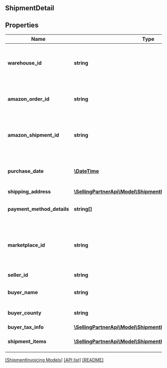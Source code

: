 ## ShipmentDetail

## Properties

Name | Type | Description | Notes
------------ | ------------- | ------------- | -------------
**warehouse_id** | **string** | The Amazon-defined identifier for the warehouse. | [optional]
**amazon_order_id** | **string** | The Amazon-defined identifier for the order. | [optional]
**amazon_shipment_id** | **string** | The Amazon-defined identifier for the shipment. | [optional]
**purchase_date** | [**\DateTime**](\DateTime.md) | The date and time when the order was created. | [optional]
**shipping_address** | [**\SellingPartnerApi\Model\ShipmentInvoicing\Address**](Address.md) |  | [optional]
**payment_method_details** | **string[]** | The list of payment method details. | [optional]
**marketplace_id** | **string** | The identifier for the marketplace where the order was placed. | [optional]
**seller_id** | **string** | The seller identifier. | [optional]
**buyer_name** | **string** | The name of the buyer. | [optional]
**buyer_county** | **string** | The county of the buyer. | [optional]
**buyer_tax_info** | [**\SellingPartnerApi\Model\ShipmentInvoicing\BuyerTaxInfo**](BuyerTaxInfo.md) |  | [optional]
**shipment_items** | [**\SellingPartnerApi\Model\ShipmentInvoicing\ShipmentItem[]**](ShipmentItem.md) | A list of shipment items. | [optional]

[[ShipmentInvoicing Models]](../) [[API list]](../../Api) [[README]](../../../README.md)
